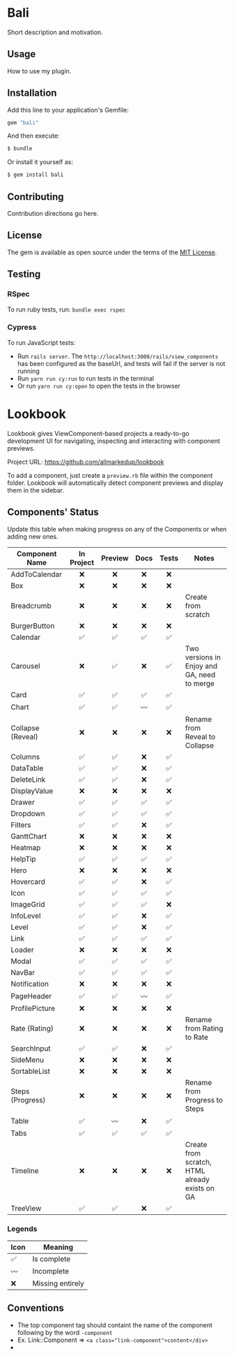 # Bali

Short description and motivation.

## Usage

How to use my plugin.

## Installation

Add this line to your application's Gemfile:

```ruby
gem "bali"
```

And then execute:

```bash
$ bundle
```

Or install it yourself as:

```bash
$ gem install bali
```

## Contributing

Contribution directions go here.

## License

The gem is available as open source under the terms of the [MIT License](https://opensource.org/licenses/MIT).

## Testing

### RSpec

To run ruby tests, run: `bundle exec rspec`

### Cypress

To run JavaScript tests:

- Run `rails server`. The `http://localhost:3000/rails/view_components` has been configured as the baseUrl, and tests will fail if the server is not running
- Run `yarn run cy:run` to run tests in the terminal
- Or run `yarn run cy:open` to open the tests in the browser

# Lookbook

Lookbook gives ViewComponent-based projects a ready-to-go development UI for navigating, inspecting and interacting with component previews.

Project URL: https://github.com/allmarkedup/lookbook

To add a component, just create a `preview.rb` file within the component folder. Lookbook will automatically detect component previews and display them in the sidebar.

## Components' Status

Update this table when making progress on any of the Components or when adding new ones.

| Component Name    |     In Project     |      Preview       |        Docs        |       Tests        | Notes                                          |
| ----------------- | :----------------: | :----------------: | :----------------: | :----------------: | ---------------------------------------------- |
| AddToCalendar     |        :x:         |        :x:         |        :x:         |        :x:         |                                                |
| Box               |        :x:         |        :x:         |        :x:         |        :x:         |                                                |
| Breadcrumb        |        :x:         |        :x:         |        :x:         |        :x:         | Create from scratch                            |
| BurgerButton      |        :x:         |        :x:         |        :x:         |        :x:         |                                                |
| Calendar          | :white_check_mark: | :white_check_mark: | :white_check_mark: | :white_check_mark: |                                                |
| Carousel          |        :x:         | :white_check_mark: |        :x:         | :white_check_mark: | Two versions in Enjoy and GA, need to merge    |
| Card              | :white_check_mark: | :white_check_mark: | :white_check_mark: | :white_check_mark: |                                                |
| Chart             | :white_check_mark: | :white_check_mark: |    :wavy_dash:     | :white_check_mark: |                                                |
| Collapse (Reveal) |        :x:         |        :x:         |        :x:         |        :x:         | Rename from Reveal to Collapse                 |
| Columns           | :white_check_mark: | :white_check_mark: |        :x:         | :white_check_mark: |                                                |
| DataTable         | :white_check_mark: | :white_check_mark: |        :x:         | :white_check_mark: |                                                |
| DeleteLink        | :white_check_mark: | :white_check_mark: |        :x:         | :white_check_mark: |                                                |
| DisplayValue      |        :x:         |        :x:         |        :x:         |        :x:         |                                                |
| Drawer            | :white_check_mark: | :white_check_mark: | :white_check_mark: | :white_check_mark: |                                                |
| Dropdown          | :white_check_mark: | :white_check_mark: | :white_check_mark: | :white_check_mark: |                                                |
| Filters           | :white_check_mark: | :white_check_mark: |        :x:         | :white_check_mark: |                                                |
| GanttChart        |        :x:         |        :x:         |        :x:         |        :x:         |                                                |
| Heatmap           |        :x:         |        :x:         |        :x:         |        :x:         |                                                |
| HelpTip           | :white_check_mark: | :white_check_mark: | :white_check_mark: | :white_check_mark: |                                                |
| Hero              |        :x:         |        :x:         |        :x:         |        :x:         |                                                |
| Hovercard         | :white_check_mark: | :white_check_mark: |        :x:         | :white_check_mark: |                                                |
| Icon              | :white_check_mark: | :white_check_mark: | :white_check_mark: | :white_check_mark: |                                                |
| ImageGrid         | :white_check_mark: | :white_check_mark: | :white_check_mark: |        :x:         |                                                |
| InfoLevel         | :white_check_mark: | :white_check_mark: |        :x:         | :white_check_mark: |                                                |
| Level             | :white_check_mark: | :white_check_mark: |        :x:         | :white_check_mark: |                                                |
| Link              | :white_check_mark: | :white_check_mark: | :white_check_mark: | :white_check_mark: |                                                |
| Loader            |        :x:         |        :x:         |        :x:         |        :x:         |                                                |
| Modal             | :white_check_mark: | :white_check_mark: | :white_check_mark: | :white_check_mark: |                                                |
| NavBar            | :white_check_mark: | :white_check_mark: | :white_check_mark: | :white_check_mark: |                                                |
| Notification      |        :x:         |        :x:         |        :x:         |        :x:         |                                                |
| PageHeader        | :white_check_mark: | :white_check_mark: |    :wavy_dash:     | :white_check_mark: |                                                |
| ProfilePicture    |        :x:         |        :x:         |        :x:         |        :x:         |                                                |
| Rate (Rating)     |        :x:         |        :x:         |        :x:         |        :x:         | Rename from Rating to Rate                     |
| SearchInput       | :white_check_mark: | :white_check_mark: |        :x:         | :white_check_mark: |                                                |
| SideMenu          |        :x:         |        :x:         |        :x:         |        :x:         |                                                |
| SortableList      |        :x:         |        :x:         |        :x:         |        :x:         |                                                |
| Steps (Progress)  |        :x:         |        :x:         |        :x:         |        :x:         | Rename from Progress to Steps                  |
| Table             | :white_check_mark: |    :wavy_dash:     |        :x:         | :white_check_mark: |                                                |
| Tabs              | :white_check_mark: | :white_check_mark: | :white_check_mark: | :white_check_mark: |                                                |
| Timeline          |        :x:         |        :x:         |        :x:         |        :x:         | Create from scratch, HTML already exists on GA |
| TreeView          | :white_check_mark: | :white_check_mark: |        :x:         | :white_check_mark: |                                                |

### Legends

| Icon               | Meaning          |
| ------------------ | ---------------- |
| :white_check_mark: | Is complete      |
| :wavy_dash:        | Incomplete       |
| :x:                | Missing entirely |


## Conventions
- The top component tag should containt the name of the component following by the word `-component`
 - Ex. Link::Component =>  ```<a class="link-component">content</div>```
- 